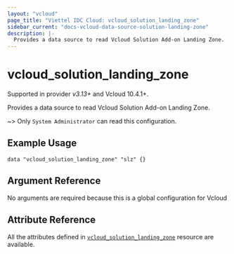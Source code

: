 ```yaml
---
layout: "vcloud"
page_title: "Viettel IDC Cloud: vcloud_solution_landing_zone"
sidebar_current: "docs-vcloud-data-source-solution-landing-zone"
description: |-
  Provides a data source to read Vcloud Solution Add-on Landing Zone.
---
```


# vcloud\_solution\_landing\_zone

Supported in provider *v3.13+* and Vcloud 10.4.1+.

Provides a data source to read Vcloud Solution Add-on Landing Zone.

~> Only `System Administrator` can read this configuration.

## Example Usage

```hcl
data "vcloud_solution_landing_zone" "slz" {}
```

## Argument Reference

No arguments are required because this is a global configuration for Vcloud

## Attribute Reference

All the attributes defined in
[`vcloud_solution_landing_zone`](/providers/terraform-viettelidc/vcloud/latest/docs/resources/solution_landing_zone)
resource are available.
